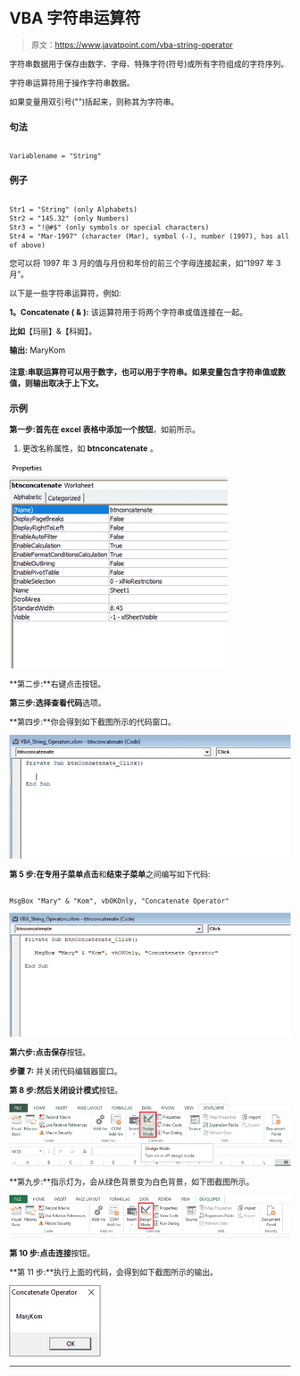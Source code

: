 # VBA 字符串运算符

> 原文：<https://www.javatpoint.com/vba-string-operator>

字符串数据用于保存由数字、字母、特殊字符(符号)或所有字符组成的字符序列。

字符串运算符用于操作字符串数据。

如果变量用双引号("")括起来，则称其为字符串。

### 句法

```

Variablename = "String"

```

### 例子

```

Str1 = "String" (only Alphabets)
Str2 = "145.32" (only Numbers)
Str3 = "!@#$" (only symbols or special characters)
Str4 = "Mar-1997" (character (Mar), symbol (-), number (1997), has all of above)

```

您可以将 1997 年 3 月的值与月份和年份的前三个字母连接起来，如“1997 年 3 月”。

以下是一些字符串运算符，例如:

**1。Concatenate ( & ):** 该运算符用于将两个字符串或值连接在一起。

**比如**【玛丽】&【科姆】。

**输出:** MaryKom

#### 注意:串联运算符可以用于数字，也可以用于字符串。如果变量包含字符串值或数值，则输出取决于上下文。

### 示例

**第一步:**首先在 excel 表格中添加一个**按钮**，如前所示。

1.  更改名称属性，如 **btnconcatenate** 。

![VBA String Operator](img/a4d8ab2efb0e9b5711344a64f876bc01.png)

**第二步:**右键点击按钮。

**第三步:**选择**查看代码**选项。

**第四步:**你会得到如下截图所示的代码窗口。

![VBA String Operator](img/bc50bb29fca9569006e3231885b1f709.png)

**第 5 步:**在**专用子菜单点击**和**结束子菜单**之间编写如下代码:

```

MsgBox "Mary" & "Kom", vbOKOnly, "Concatenate Operator"

```

![VBA String Operator](img/69132d4f7e84ba307dcf30a61e63701e.png)

**第六步:**点击**保存**按钮。

**步骤 7:** 并关闭代码编辑器窗口。

**第 8 步:**然后关闭**设计模式**按钮。

![VBA String Operator](img/dcc080b6f11abf2f6ea2ea5166591738.png)

**第九步:**指示灯为，会从绿色背景变为白色背景，如下图截图所示。

![VBA String Operator](img/da98c0ce4650f627bafdb71578b7d112.png)

**第 10 步:**点击**连接**按钮。

**第 11 步:**执行上面的代码，会得到如下截图所示的输出。

![VBA String Operator](img/4c06e6b6d493c84c3b2d0f9d29b75cdb.png)

* * *